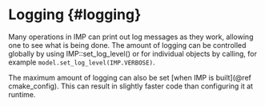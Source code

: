 Logging {#logging}
=======

Many operations in IMP can print out log messages as they work, allowing one
to see what is being done. The amount of logging can be controlled globally
by using IMP::set_log_level() or for individual objects by calling,
for example `model.set_log_level(IMP.VERBOSE)`.

The maximum amount of logging can also be set
[when IMP is built](@ref cmake_config). This can result in slightly faster
code than configuring it at runtime.
